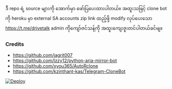 ဒီ repo ရဲ့ source များကို အောက်မှာ ဖော်ပြပေးထားပါတယ်။ အထူးသဖြင့် clone bot ကို heroku မှာ external SA accounts zip link ထည့်ဖို့ modify လုပ်ပေးသော https://t.me/drivetalk admin ကိုကျော်ဇင်သန့်ကို အထူးကျေးဇူးတင်ပါတယ်ခင်ဗျ။
### Credits
- https://github.com/jagrit007
- https://github.com/lzzy12/python-aria-mirror-bot
- https://github.com/xyou365/AutoRclone
- https://github.com/kzinthant-kas/Telegram-CloneBot

[![Deploy](https://www.herokucdn.com/deploy/button.svg)](https://dashboard.heroku.com/new?template=https://github.com/dtdoom2245/TgCloneMyanmarSa)
